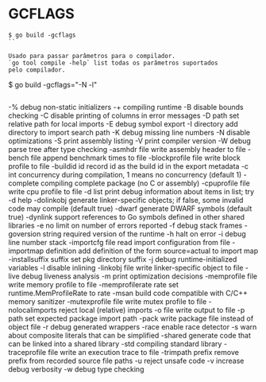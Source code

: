 # GCFLAGS

```
$ go build -gcflags
``

Usado para passar parâmetros para o compilador.
`go tool compile -help` list todas os parâmetros suportados
pelo compilador.

```
$ go build -gcflags="-N -l"
```

```
 -%	debug non-static initializers
  -+	compiling runtime
  -B	disable bounds checking
  -C	disable printing of columns in error messages
  -D path
    	set relative path for local imports
  -E	debug symbol export
  -I directory
    	add directory to import search path
  -K	debug missing line numbers
  -N	disable optimizations
  -S	print assembly listing
  -V	print compiler version
  -W	debug parse tree after type checking
  -asmhdr file
    	write assembly header to file
  -bench file
    	append benchmark times to file
  -blockprofile file
    	write block profile to file
  -buildid id
    	record id as the build id in the export metadata
  -c int
    	concurrency during compilation, 1 means no concurrency (default 1)
  -complete
    	compiling complete package (no C or assembly)
  -cpuprofile file
    	write cpu profile to file
  -d list
    	print debug information about items in list; try -d help
  -dolinkobj
    	generate linker-specific objects; if false, some invalid code may compile (default true)
  -dwarf
    	generate DWARF symbols (default true)
  -dynlink
    	support references to Go symbols defined in other shared libraries
  -e	no limit on number of errors reported
  -f	debug stack frames
  -goversion string
    	required version of the runtime
  -h	halt on error
  -i	debug line number stack
  -importcfg file
    	read import configuration from file
  -importmap definition
    	add definition of the form source=actual to import map
  -installsuffix suffix
    	set pkg directory suffix
  -j	debug runtime-initialized variables
  -l	disable inlining
  -linkobj file
    	write linker-specific object to file
  -live
    	debug liveness analysis
  -m	print optimization decisions
  -memprofile file
    	write memory profile to file
  -memprofilerate rate
    	set runtime.MemProfileRate to rate
  -msan
    	build code compatible with C/C++ memory sanitizer
  -mutexprofile file
    	write mutex profile to file
  -nolocalimports
    	reject local (relative) imports
  -o file
    	write output to file
  -p path
    	set expected package import path
  -pack
    	write package file instead of object file
  -r	debug generated wrappers
  -race
    	enable race detector
  -s	warn about composite literals that can be simplified
  -shared
    	generate code that can be linked into a shared library
  -std
    	compiling standard library
  -traceprofile file
    	write an execution trace to file
  -trimpath prefix
    	remove prefix from recorded source file paths
  -u	reject unsafe code
  -v	increase debug verbosity
  -w	debug type checking
  ```